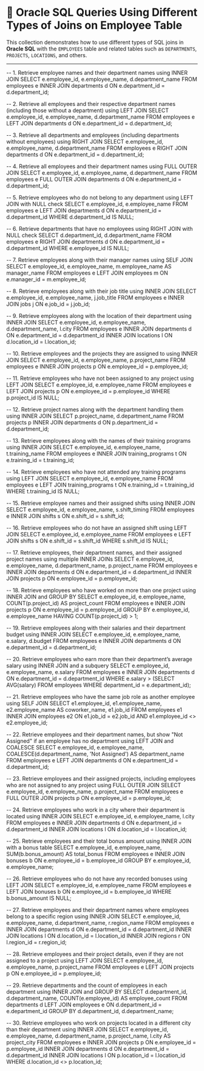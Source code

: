 # 🧩 Oracle SQL Queries Using Different Types of Joins on Employee Table

This collection demonstrates how to use different types of SQL joins in **Oracle SQL** with the `EMPLOYEES` table and related tables such as `DEPARTMENTS`, `PROJECTS`, `LOCATIONS`, and others.

---
-- 1. Retrieve employee names and their department names using INNER JOIN
SELECT e.employee_id, e.employee_name, d.department_name
FROM employees e
INNER JOIN departments d ON e.department_id = d.department_id;

-- 2. Retrieve all employees and their respective department names (including those without a department) using LEFT JOIN
SELECT e.employee_id, e.employee_name, d.department_name
FROM employees e
LEFT JOIN departments d ON e.department_id = d.department_id;

-- 3. Retrieve all departments and employees (including departments without employees) using RIGHT JOIN
SELECT e.employee_id, e.employee_name, d.department_name
FROM employees e
RIGHT JOIN departments d ON e.department_id = d.department_id;

-- 4. Retrieve all employees and their department names using FULL OUTER JOIN
SELECT e.employee_id, e.employee_name, d.department_name
FROM employees e
FULL OUTER JOIN departments d ON e.department_id = d.department_id;

-- 5. Retrieve employees who do not belong to any department using LEFT JOIN with NULL check
SELECT e.employee_id, e.employee_name
FROM employees e
LEFT JOIN departments d ON e.department_id = d.department_id
WHERE d.department_id IS NULL;

-- 6. Retrieve departments that have no employees using RIGHT JOIN with NULL check
SELECT d.department_id, d.department_name
FROM employees e
RIGHT JOIN departments d ON e.department_id = d.department_id
WHERE e.employee_id IS NULL;

-- 7. Retrieve employees along with their manager names using SELF JOIN
SELECT e.employee_id, e.employee_name, m.employee_name AS manager_name
FROM employees e
LEFT JOIN employees m ON e.manager_id = m.employee_id;

-- 8. Retrieve employees along with their job title using INNER JOIN
SELECT e.employee_id, e.employee_name, j.job_title
FROM employees e
INNER JOIN jobs j ON e.job_id = j.job_id;

-- 9. Retrieve employees along with the location of their department using INNER JOIN
SELECT e.employee_id, e.employee_name, d.department_name, l.city
FROM employees e
INNER JOIN departments d ON e.department_id = d.department_id
INNER JOIN locations l ON d.location_id = l.location_id;

-- 10. Retrieve employees and the projects they are assigned to using INNER JOIN
SELECT e.employee_id, e.employee_name, p.project_name
FROM employees e
INNER JOIN projects p ON e.employee_id = p.employee_id;

-- 11. Retrieve employees who have not been assigned to any project using LEFT JOIN
SELECT e.employee_id, e.employee_name
FROM employees e
LEFT JOIN projects p ON e.employee_id = p.employee_id
WHERE p.project_id IS NULL;

-- 12. Retrieve project names along with the department handling them using INNER JOIN
SELECT p.project_name, d.department_name
FROM projects p
INNER JOIN departments d ON p.department_id = d.department_id;

-- 13. Retrieve employees along with the names of their training programs using INNER JOIN
SELECT e.employee_id, e.employee_name, t.training_name
FROM employees e
INNER JOIN training_programs t ON e.training_id = t.training_id;

-- 14. Retrieve employees who have not attended any training programs using LEFT JOIN
SELECT e.employee_id, e.employee_name
FROM employees e
LEFT JOIN training_programs t ON e.training_id = t.training_id
WHERE t.training_id IS NULL;

-- 15. Retrieve employee names and their assigned shifts using INNER JOIN
SELECT e.employee_id, e.employee_name, s.shift_timing
FROM employees e
INNER JOIN shifts s ON e.shift_id = s.shift_id;

-- 16. Retrieve employees who do not have an assigned shift using LEFT JOIN
SELECT e.employee_id, e.employee_name
FROM employees e
LEFT JOIN shifts s ON e.shift_id = s.shift_id
WHERE s.shift_id IS NULL;

-- 17. Retrieve employees, their department names, and their assigned project names using multiple INNER JOINs
SELECT e.employee_id, e.employee_name, d.department_name, p.project_name
FROM employees e
INNER JOIN departments d ON e.department_id = d.department_id
INNER JOIN projects p ON e.employee_id = p.employee_id;

-- 18. Retrieve employees who have worked on more than one project using INNER JOIN and GROUP BY
SELECT e.employee_id, e.employee_name, COUNT(p.project_id) AS project_count
FROM employees e
INNER JOIN projects p ON e.employee_id = p.employee_id
GROUP BY e.employee_id, e.employee_name
HAVING COUNT(p.project_id) > 1;

-- 19. Retrieve employees along with their salaries and their department budget using INNER JOIN
SELECT e.employee_id, e.employee_name, e.salary, d.budget
FROM employees e
INNER JOIN departments d ON e.department_id = d.department_id;

-- 20. Retrieve employees who earn more than their department’s average salary using INNER JOIN and a subquery
SELECT e.employee_id, e.employee_name, e.salary
FROM employees e
INNER JOIN departments d ON e.department_id = d.department_id
WHERE e.salary > (SELECT AVG(salary) FROM employees WHERE department_id = e.department_id);

-- 21. Retrieve employees who have the same job role as another employee using SELF JOIN
SELECT e1.employee_id, e1.employee_name, e2.employee_name AS coworker_name, e1.job_id
FROM employees e1
INNER JOIN employees e2 ON e1.job_id = e2.job_id AND e1.employee_id <> e2.employee_id;

-- 22. Retrieve employees and their department names, but show "Not Assigned" if an employee has no department using LEFT JOIN and COALESCE
SELECT e.employee_id, e.employee_name, COALESCE(d.department_name, 'Not Assigned') AS department_name
FROM employees e
LEFT JOIN departments d ON e.department_id = d.department_id;

-- 23. Retrieve employees and their assigned projects, including employees who are not assigned to any project using FULL OUTER JOIN
SELECT e.employee_id, e.employee_name, p.project_name
FROM employees e
FULL OUTER JOIN projects p ON e.employee_id = p.employee_id;

-- 24. Retrieve employees who work in a city where their department is located using INNER JOIN
SELECT e.employee_id, e.employee_name, l.city
FROM employees e
INNER JOIN departments d ON e.department_id = d.department_id
INNER JOIN locations l ON d.location_id = l.location_id;

-- 25. Retrieve employees and their total bonus amount using INNER JOIN with a bonus table
SELECT e.employee_id, e.employee_name, SUM(b.bonus_amount) AS total_bonus
FROM employees e
INNER JOIN bonuses b ON e.employee_id = b.employee_id
GROUP BY e.employee_id, e.employee_name;

-- 26. Retrieve employees who do not have any recorded bonuses using LEFT JOIN
SELECT e.employee_id, e.employee_name
FROM employees e
LEFT JOIN bonuses b ON e.employee_id = b.employee_id
WHERE b.bonus_amount IS NULL;

-- 27. Retrieve employees and their department names where employees belong to a specific region using INNER JOIN
SELECT e.employee_id, e.employee_name, d.department_name, r.region_name
FROM employees e
INNER JOIN departments d ON e.department_id = d.department_id
INNER JOIN locations l ON d.location_id = l.location_id
INNER JOIN regions r ON l.region_id = r.region_id;

-- 28. Retrieve employees and their project details, even if they are not assigned to a project using LEFT JOIN
SELECT e.employee_id, e.employee_name, p.project_name
FROM employees e
LEFT JOIN projects p ON e.employee_id = p.employee_id;

-- 29. Retrieve departments and the count of employees in each department using INNER JOIN and GROUP BY
SELECT d.department_id, d.department_name, COUNT(e.employee_id) AS employee_count
FROM departments d
LEFT JOIN employees e ON d.department_id = e.department_id
GROUP BY d.department_id, d.department_name;

-- 30. Retrieve employees who work on projects located in a different city than their department using INNER JOIN
SELECT e.employee_id, e.employee_name, d.department_name, p.project_name, l.city AS project_city
FROM employees e
INNER JOIN projects p ON e.employee_id = p.employee_id
INNER JOIN departments d ON e.department_id = d.department_id
INNER JOIN locations l ON p.location_id = l.location_id
WHERE d.location_id <> p.location_id;

